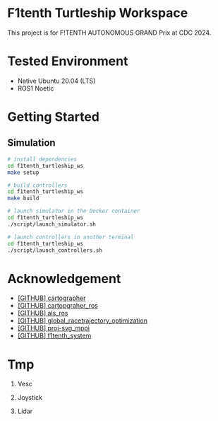 # F1tenth Turtleship Workspace

This project is for F!TENTH AUTONOMOUS GRAND Prix at CDC 2024.

# Tested Environment

- Native Ubuntu 20.04 (LTS)
- ROS1 Noetic

# Getting Started

## Simulation

```bash
# install dependencies
cd f1tenth_turtleship_ws
make setup

# build controllers
cd f1tenth_turtleship_ws
make build

# launch simulator in the Docker container
cd f1tenth_turtleship_ws
./script/launch_simulator.sh

# launch controllers in another terminal
cd f1tenth_turtleship_ws
./script/launch_controllers.sh 
```

# Acknowledgement

- [[GITHUB] cartographer](https://github.com/cartographer-project/cartographer)
- [[GITHUB] cartopgraher_ros](https://github.com/cartographer-project/cartographer_ros)
- [[GITHUB] als_ros](https://github.com/NaokiAkai/als_ros?tab=readme-ov-file)
- [[GITHUB] global_racetrajectory_optimization](https://github.com/TUMFTM/trajectory_planning_helpers)
- [[GITHUB] proj-svg_mppi](https://github.com/kohonda/proj-svg_mppi)
- [[GITHUB] f1tenth_system](https://github.com/f1tenth/f1tenth_system/tree/braking?tab=readme-ov-file)

# Tmp

1. Vesc

2. Joystick

3. Lidar
